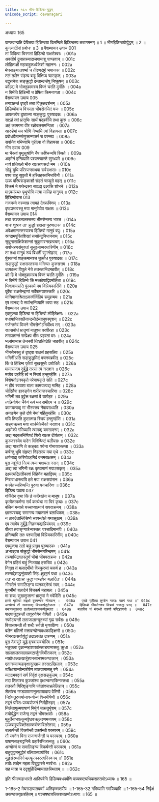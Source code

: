 ```yaml
---
title: १६५ भीम-हिडिम्ब-युद्धम्
unicode_script: devanagari

---
```



अध्यायः 165

पाण्डवान्प्रति प्रेषितया हिडिम्बया विलम्बिते हिडिम्बस्य तत्रागमनम् ॥ 1 ॥ भीमहिडिम्बयोर्युद्धम् ॥ 2 ॥ कुन्त्यादीनां प्रबोधः ॥ 3 ॥
वैशम्पायन उवाच 	001  
तां विदित्वा चिरगतां हिडिम्बो राक्षसेश्वरः ।	001a  
अवतीर्य द्रुमात्तस्मादाजगामाशु पाण्डवान् ॥	001c  
लोहिताक्षो महाबाहुरूर्ध्वकेशो महाननः ।	002a  
मेघसङ्घातवर्ष्मा च तीक्ष्णदंष्ट्रो भयानकः ॥	002c  
तलं तलेन संहत्य बाहू विक्षिप्य चासकृत् ।	003a  
उद्वृत्तनेत्रः सङ्क्रुद्धो दन्तान्दन्तेषु निष्कुषन् ॥	003c  
कोऽद्य मे भोक्तुकामस्य विघ्नं चरति दुर्मतिः ।	004a  
न बिभेति हिडिम्बी च प्रेषिता किमनागता ॥	004c  
वैशम्पायन उवाच 	005  
तमापतन्तं दृष्ट्वै तथा विकृतदर्शनम् ।	005a  
हिडिम्बोवाच वित्रस्ता भीमसेनमिदं वचः ॥	005c  
आपतत्येष दुष्टात्मा सङ्क्रुद्धः पुरुषादकः ।	006a  
साऽहं त्वां भ्रातृभिः सार्धं यद्ब्रवीमि तथा कुरु ॥	006c  
अहं कामगमा वीर रक्षोबलसमन्विता ।	007a  
आरुहेमां मम श्रोणिं नेष्यामि त्वां विहायसा ॥	007c  
प्रबोधयैतान्संसुप्तान्मातरं च परन्तप ।	008a  
सर्वानेव गमिष्याभि गृहीत्वा वो विहायसा ॥	008c  
भीम उवाच 	009  
मा भैस्त्वं पृथुसुश्रोणि नैष कश्चिन्मयि स्थिते ।	009a  
अहमेनं हनिष्यामि पश्यन्त्यास्ते सुमध्यमे ॥	009c  
नायं प्रतिबलो भीरु राक्षसापसदो मम ।	010a  
सोढुं युधि परिस्पन्दमथवा सर्वराक्षसाः ॥	010c  
पश्य बाहू सुवृत्तौ मे हस्तिहस्तनिभाविमौ ।	011a  
ऊरू परिघसङ्काशौ संहतं चाप्युरो महत् ॥	011c  
विक्रमं मे यथेन्द्रस्य साऽद्य द्रक्ष्यसि शोभने ।	012a  
माऽवमंस्थाः पृथुश्रोणि मत्वा मामिह मानुषम् ॥	012c  
हिडिम्बोवाच 	013  
नावमन्ये नरव्याघ्र त्वामहं देवरूपिणम् ।	013a  
दृष्टप्रभावस्तु मया मानुषेष्वेव राक्षसः ॥	013c  
वैशम्पायन उवाच 	014  
तथा सञ्जल्पतस्तस्य भीमसेनस्य भारत ।	014a  
वाचः शुश्राव ताः क्रुद्धो राक्षसः पुरुषादकः ॥	014c  
अवेक्षमाणस्तस्याश्च हिडिम्बो मानुषं वपुः ।	015a  
स्रग्दामपूरितशिखां समग्रेन्दुनिभाननाम् ॥	015c  
सुभ्रूनासाक्षिकेशान्तां सुकुमारनखत्वचम् ।	016a  
सर्वाभरणसंयुक्तां सुसूक्ष्माम्बरधारिणीम् ॥	016c  
तां तथा मानुषं रूपं बिभ्रतीं सुमनोहरम् ।	017a  
पुंस्कामां शङ्कमानश्च चुक्रोध पुरुषादकः ॥	017c  
सङ्क्रुद्धो राक्षसस्तस्या भगिन्याः कुरुसत्तम ।	018a  
उत्फाल्य विपुले नेत्रे ततस्तामिदमब्रवीत् ॥	018c  
को हि मे भोक्तुकामस्य विघ्नं चरति दुर्मतिः ।	019a  
न बिभेषि हिडिम्बे किं मत्कोपाद्विप्रमोहिता ॥	019c  
धिक्त्वामसति पुंस्कामे मम विप्रियकारिणि ।	020a  
पूर्वेषां राक्षसेन्द्राणां सर्वेषामयशस्करि ॥	020c  
यानिमानाश्रिताऽकार्षीर्विप्रियं समुहन्मम ।	021a  
एष तानद्य वै सर्वान्हनिष्यामि त्वया सह ॥	021c  
वैशम्पायन उवाच 	022  
एवमुक्त्वा हिडिम्बां स हिडिम्बो लोहितेक्षणः ।	022a  
वधायाभिपपातैनान्दन्तैर्दन्तानुपस्पृशन् ॥	022c  
गर्जन्तमेवं विजने भीमसेनोऽभिवीक्ष्य तम् ।	023a  
रक्षन्प्रबोधं भ्रातॄणां मातुश्च परवीरहा ॥	023c  
तमापतान्तं सम्प्रेक्ष्य भीमः प्रहरतां वरः ।	024a  
भर्त्सयामास तेजस्वी तिष्ठतिष्ठेति चाब्रवीत् ॥	024c  
वैशम्पायन उवाच 	025  
भीमसेनस्तु तं दृष्ट्वा राक्षसं प्रहसन्निव ।	025a  
भगिनीं प्रति सङ्क्रुद्धमिदं वचनमब्रवीत् ॥	025c  
किं ते हिडिम्ब एतैर्वा सुखसुप्तैः प्रबोधितैः ।	026a  
मामासादय दुर्बुद्धे तरसा त्वं नराशन ॥	026c  
मय्येव प्रहरैहि त्वं न स्त्रियं हन्तुमर्हसि ।	027a  
विशेषतोऽनपकृते परेणापकृते सति ॥	027c  
न हीयं स्ववशा बाला कामयत्यद्य मामिह ।	028a  
चोदितैषा ह्यनङ्गेन शरीरान्तरचारिणा ॥	028c  
भगिनी तव दुर्वृत्त रक्षसां वै यशोहर ।	029a  
त्वन्नियोगेन चैवेयं रूपं मम समीक्ष्य च ॥	029c  
कामयत्यद्य मां भीरुस्तव नैषापराध्यति ।	030a  
अनङ्गेन कृते दोषे नेमां गर्हितुमर्हसि ॥	030c  
मयि तिष्ठति दुष्टात्मन्न स्त्रियं हन्तुमर्हसि ।	031a  
सङ्गच्छस्व मया सार्धमेकेनैको नराशन ॥	031c  
अहमेको गमिष्यामि त्वामद्य यमसादनम् ।	032a  
अद्य मद्बलनिष्पिष्टं शिरो राक्षस दीर्यताम् ।	032c  
कुञ्जरस्येव पादेन विनिष्पिष्टं बलीयसः ॥	032e  
अद्य गात्राणि ते कङ्काः श्येना गोमायवस्तथा ।	033a  
कर्षन्तु भुवि संहृष्टा निहतस्य मया मृधे ॥	033c  
क्षणेनाद्य करिष्येऽहमिदं वनमराक्षसम् ।	034a  
पुरा यद्दूषितं नित्यं त्वया भक्षयता नरान् ॥	034c  
अद्य त्वां भगिनी रक्षः कृष्यमाणं मयाऽसकृत् ।	035a  
द्रक्ष्यत्यद्रिप्रतीकाशं सिंहेनेव महाद्विपम् ॥	035c  
निराबाधास्त्वयि हते मया राक्षसपांसन ।	036a  
वनमेतच्चरिष्यन्ति पुरुषा वनचारिणः ॥	036c  
हिडिम्ब उवाच 	037  
गर्जितेन वृथा किं ते कत्थितेन च मानुष ।	037a  
कृत्वैतत्कर्मणा सर्वं कत्थेथा मा चिरं कृथाः ॥	037c  
बलिनं मन्यसे यच्चाप्यात्मानं सपराक्रमम् ।	038a  
ज्ञास्यस्यद्य समागम्य मयात्मानं बलाधिकम् ॥	038c  
न तावदेतान्हिंसिष्ये स्वपन्त्वेते यथासुखम् ।	039a  
एष त्वामेव दुर्बुद्धे निहन्म्यद्याप्रियंवदम् ॥	039c  
पीत्वा तवासृग्गात्रेभ्यस्ततः पश्चादिमानपि ।	040a  
हनिष्यामि ततः पश्चादिमां विप्रियकारिणीम् ॥	040c  
वैशम्पायन उवाच 	041  
एवमुक्त्वा ततो बाहुं प्रगृह्य पुरुषादकः ।	041a  
अभ्यद्रवत संक्रुद्धो भीमसेनमरिन्दमम् ॥	041c  
तस्याभिद्रवतस्तूर्णं भीमो भीमपराक्रमः ।	042a  
वेगेन प्रहितं बाहुं निजग्राह हसन्निव ॥	042c  
निगृह्य तं बलाद्भीमो विस्फुरन्तं चकर्ष ह ।	043a  
तस्माद्देशाद्धनूंष्यष्टौ सिंहः क्षुद्रमृगं यथा ॥	043c  
ततः स राक्षसः क्रुद्धः पाण्डवेन बलार्दितः ।	044a  
भीमसेनं समालिङ्ग्य व्यनदद्भैरवं रवम् ॥	044c  
पुनर्भीमो बलादेनं विचकर्ष महाबलः ।	045a  
मा शब्दः सुखसुप्तानां भ्रातॄणां मे भवेदिति ॥	045c  
`हस्ते गृहीत्वा तद्रक्षो दूरमन्यत्र नीतवान् ।	046a  
पृच्छे गृहीत्वा तुण्डेन गरुडः पन्नगं यथा ॥'	046c  
अन्योन्यं तौ समासाद्य विचकर्षतुरोजसा ।	047a  
हिडिम्बो भीमसेनश्च विक्रमं चक्रतुः परम् ॥	047c  
बभञ्जतुस्तदा वृक्षाँल्लताश्चाकर्षतुस्तदा ।	048a  
मत्ताविव चं संरब्धौ वारणौ षष्टिहायनौ ॥	048c  
`पादपानुद्धरन्तौ तावूरुवेगेन वेगितौ ।	049a  
स्फोटयन्तौ लताजालान्यूरुभ्यां गृह्य सर्वशः ॥	049c  
वित्रासयन्तौ तौ शब्दैः सर्वतो मृगपक्षिणः ।	050a  
बलेन बलिनौ मत्तावन्योन्यवधकाङ्क्षिणौ ॥	050c  
भीमराक्षसयोर्युद्धं तदाऽवर्तत दारुणम् ।	051a  
पुरा देवासुरे युद्धे वृत्रवासवयोरिव ॥	051c  
भङूक्त्वा वृक्षान्महाशाखांस्ताडयामासतुः क्रुधा ।	052a  
सालतालतमालाम्रवटार्जुनविभीतकान् ॥	052c  
न्यग्रोधप्लक्षखर्जूरपनसानश्मकण्टकान् ।	053a  
एतानन्यान्महावृक्षानुत्खाय तरसाऽखिलान् ॥	053c  
उत्क्षिप्यान्योन्यरोषेण ताडयामासतू रणे ।	054a  
यदाऽभवद्वनं सर्वं निर्वृक्षं वृक्षसङ्कुलम् ॥	054c  
तदा शिलाश्च कुञ्जांश्च वृक्षान्कण्टकिनस्तथा ।	055a  
ततस्तौ गिरिशृङ्गाणि पर्वतांश्चाभ्रलेलिहान् ॥	055c  
शैलांश्च गण्डपाषाणानुत्खायादाय वैरिणौ ।	056a  
चिक्षेपतुरुपर्याजावन्योन्यं विजयेषिणौ ॥	056c  
तद्वनं परितः पञ्चयोजनं निर्महीरुहम् ।	057a  
निर्लतागुल्मपाषाणं निर्मृगं चक्रतुर्भृशम् ॥	057c  
तयोर्युद्धेन राजेन्द्र तद्वनं भीमरक्षसोः ।	058a  
मुहूर्तेनाभवत्कूमर्पृष्ठवच्छ्लक्ष्णमव्ययम् ॥	058c  
ऊरुबाहुपरिक्लेशात्कर्षन्तावितरेतरम् ।	059a  
उत्कर्षन्तौ विकर्षन्तौ प्रकर्षन्तौ परस्परम् ॥	059c  
तौ स्वनेन विना राजन्गर्जन्तौ च परस्परम् ।	060a  
पाषाणसङ्घट्टनिभैः प्रहारैरभिजघ्नतुः ॥	060c  
अन्योन्यं च समालिङ्ग्य विकर्षन्तौ परस्परम् ।	061a  
बाहुयुद्धमभूद्धोरं बलिवासवयोरिव ।	061c  
युद्धसंरम्भनिर्गच्छत्फूत्काररवनिस्वनम् ॥'	061e  
तयोः शब्देन महता विबुद्धास्ते नरर्षभाः ।	062a  
सह मात्रा च ददृशुर्हिडिम्बामग्रतःस्थिताम् ॥ ॥	062c  

इति श्रीमन्महाभारते आदिपर्वणि हिडिम्बवधपर्वणि पञ्चषष्ट्यधिकशततमोऽध्यायः ॥ 165 ॥

1-165-2 मेघसङ्घातवर्ष्मा अतिकृष्णशरीरः ॥ 1-165-32 गमिष्यामि गमयिष्यामि ॥ 1-165-54 निर्वृक्षं अकण्टकवृक्षरहितम् ॥ पञ्चषष्ट्यधिकशततमोऽध्यायः ॥ 165 ॥